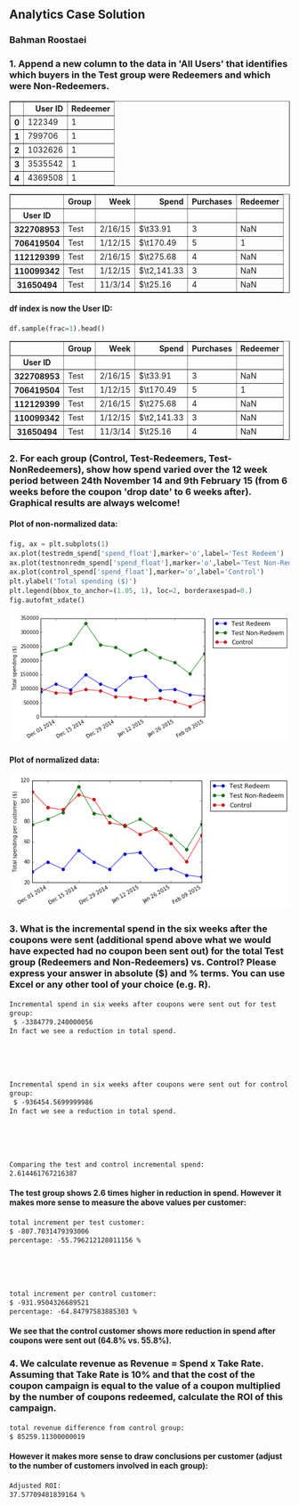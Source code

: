 
## Analytics Case Solution

### Bahman Roostaei




### 1. Append a new column to the data in 'All Users' that identifies which buyers in the Test group were Redeemers and which were Non-Redeemers.														






<div>
<table border="1" class="dataframe">
  <thead>
    <tr style="text-align: right;">
      <th></th>
      <th>User ID</th>
      <th>Redeemer</th>
    </tr>
  </thead>
  <tbody>
    <tr>
      <th>0</th>
      <td>122349</td>
      <td>1</td>
    </tr>
    <tr>
      <th>1</th>
      <td>799706</td>
      <td>1</td>
    </tr>
    <tr>
      <th>2</th>
      <td>1032626</td>
      <td>1</td>
    </tr>
    <tr>
      <th>3</th>
      <td>3535542</td>
      <td>1</td>
    </tr>
    <tr>
      <th>4</th>
      <td>4369508</td>
      <td>1</td>
    </tr>
  </tbody>
</table>
</div>







<div>
<table border="1" class="dataframe">
  <thead>
    <tr style="text-align: right;">
      <th></th>
      <th>Group</th>
      <th>Week</th>
      <th>Spend</th>
      <th>Purchases</th>
      <th>Redeemer</th>
    </tr>
    <tr>
      <th>User ID</th>
      <th></th>
      <th></th>
      <th></th>
      <th></th>
      <th></th>
    </tr>
  </thead>
  <tbody>
    <tr>
      <th>322708953</th>
      <td>Test</td>
      <td>2/16/15</td>
      <td>$\t33.91</td>
      <td>3</td>
      <td>NaN</td>
    </tr>
    <tr>
      <th>706419504</th>
      <td>Test</td>
      <td>1/12/15</td>
      <td>$\t170.49</td>
      <td>5</td>
      <td>1</td>
    </tr>
    <tr>
      <th>112129399</th>
      <td>Test</td>
      <td>2/16/15</td>
      <td>$\t275.68</td>
      <td>4</td>
      <td>NaN</td>
    </tr>
    <tr>
      <th>110099342</th>
      <td>Test</td>
      <td>1/12/15</td>
      <td>$\t2,141.33</td>
      <td>3</td>
      <td>NaN</td>
    </tr>
    <tr>
      <th>31650494</th>
      <td>Test</td>
      <td>11/3/14</td>
      <td>$\t25.16</td>
      <td>4</td>
      <td>NaN</td>
    </tr>
  </tbody>
</table>
</div>

#### df index is now the User ID:


```python
df.sample(frac=1).head()
```




<div>
<table border="1" class="dataframe">
  <thead>
    <tr style="text-align: right;">
      <th></th>
      <th>Group</th>
      <th>Week</th>
      <th>Spend</th>
      <th>Purchases</th>
      <th>Redeemer</th>
    </tr>
    <tr>
      <th>User ID</th>
      <th></th>
      <th></th>
      <th></th>
      <th></th>
      <th></th>
    </tr>
  </thead>
  <tbody>
    <tr>
      <th>322708953</th>
      <td>Test</td>
      <td>2/16/15</td>
      <td>$\t33.91</td>
      <td>3</td>
      <td>NaN</td>
    </tr>
    <tr>
      <th>706419504</th>
      <td>Test</td>
      <td>1/12/15</td>
      <td>$\t170.49</td>
      <td>5</td>
      <td>1</td>
    </tr>
    <tr>
      <th>112129399</th>
      <td>Test</td>
      <td>2/16/15</td>
      <td>$\t275.68</td>
      <td>4</td>
      <td>NaN</td>
    </tr>
    <tr>
      <th>110099342</th>
      <td>Test</td>
      <td>1/12/15</td>
      <td>$\t2,141.33</td>
      <td>3</td>
      <td>NaN</td>
    </tr>
    <tr>
      <th>31650494</th>
      <td>Test</td>
      <td>11/3/14</td>
      <td>$\t25.16</td>
      <td>4</td>
      <td>NaN</td>
    </tr>
  </tbody>
</table>
</div>




### 2. For each group (Control, Test-Redeemers, Test-NonRedeemers), show how spend varied over the 12 week period between 24th November 14 and 9th February 15 (from 6 weeks before the coupon 'drop date' to 6 weeks after). Graphical results are always welcome!	
															



#### Plot of non-normalized data:


```python
fig, ax = plt.subplots(1)
ax.plot(testredm_spend['spend_float'],marker='o',label='Test Redeem')
ax.plot(testnonredm_spend['spend_float'],marker='o',label='Test Non-Redeem')
ax.plot(control_spend['spend_float'],marker='o',label='Control')
plt.ylabel('Total spending ($)')
plt.legend(bbox_to_anchor=(1.05, 1), loc=2, borderaxespad=0.)
fig.autofmt_xdate()
```


![png](output_14_0.png)


#### Plot of normalized data:





![png](output_16_0.png)


### 3. What is the incremental spend in the six weeks after the coupons were sent (additional spend above what we would have expected had no coupon been sent out) for the total Test group (Redeemers and Non-Redeemers) vs. Control? Please express your answer in absolute ($) and % terms. You can use Excel or any other tool of your choice (e.g. R).	




    Incremental spend in six weeks after coupons were sent out for test group:
     $ -3384779.240000056
    In fact we see a reduction in total spend.





    Incremental spend in six weeks after coupons were sent out for control group:
     $ -936454.5699999986
    In fact we see a reduction in total spend.





    Comparing the test and control incremental spend:
    2.614461767216387


#### The test group shows 2.6 times higher in reduction in spend. However it makes more sense to measure the above values per customer:



    total increment per test customer:
    $ -807.7031479393006
    percentage: -55.796212128011156 %





    total increment per control customer:
    $ -931.9504326689521
    percentage: -64.84797583885303 %


#### We see that the control customer shows more reduction in spend after coupons were sent out (64.8% vs. 55.8%).

### 4. We calculate revenue as Revenue = Spend x Take Rate. Assuming that Take Rate is 10% and that the cost of the coupon campaign is equal to the value of a coupon multiplied by the number of coupons redeemed, calculate the ROI of this campaign. 




    total revenue difference from control group:
    $ 85259.11300000019


#### However it makes more sense to draw conclusions per customer (adjust to the number of customers involved in each group):



    Adjusted ROI:
    37.57709481839164 %



